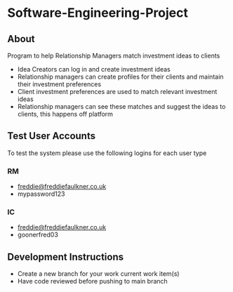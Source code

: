# Software-Engineering-Project

## About

Program to help Relationship Managers match investment ideas to clients
- Idea Creators can log in and create investment ideas
- Relationship managers can create profiles for their clients and maintain their investment preferences
- Client investment preferences are used to match relevant investment ideas
- Relationship managers can see these matches and suggest the ideas to clients, this happens off platform

## Test User Accounts
To test the system please use the following logins for each user type
### RM
- freddie@freddiefaulkner.co.uk
- mypassword123
### IC
- freddie@freddiefaulkner.co.uk
- goonerfred03

## Development Instructions

- Create a new branch for your work current work item(s)
- Have code reviewed before pushing to main branch


